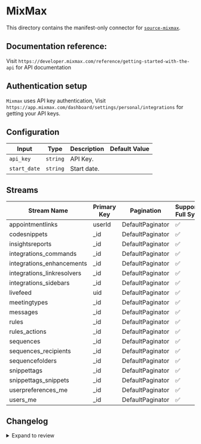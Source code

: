 # MixMax
This directory contains the manifest-only connector for [`source-mixmax`](https://app.mixmax.com/).

## Documentation reference:
Visit `https://developer.mixmax.com/reference/getting-started-with-the-api` for API documentation

## Authentication setup
`Mixmax` uses API key authentication, Visit `https://app.mixmax.com/dashboard/settings/personal/integrations` for getting your API keys.

## Configuration

| Input | Type | Description | Default Value |
|-------|------|-------------|---------------|
| `api_key` | `string` | API Key.  |  |
| `start_date` | `string` | Start date.  |  |

## Streams
| Stream Name | Primary Key | Pagination | Supports Full Sync | Supports Incremental |
|-------------|-------------|------------|---------------------|----------------------|
| appointmentlinks | userId | DefaultPaginator | ✅ |  ❌  |
| codesnippets | _id | DefaultPaginator | ✅ |  ✅  |
| insightsreports | _id | DefaultPaginator | ✅ |  ✅  |
| integrations_commands | _id | DefaultPaginator | ✅ |  ❌  |
| integrations_enhancements | _id | DefaultPaginator | ✅ |  ❌  |
| integrations_linkresolvers | _id | DefaultPaginator | ✅ |  ✅  |
| integrations_sidebars | _id | DefaultPaginator | ✅ |  ❌  |
| livefeed | uid | DefaultPaginator | ✅ |  ❌  |
| meetingtypes | _id | DefaultPaginator | ✅ |  ✅  |
| messages | _id | DefaultPaginator | ✅ |  ✅  |
| rules | _id | DefaultPaginator | ✅ |  ✅  |
| rules_actions | _id | DefaultPaginator | ✅ |  ✅  |
| sequences | _id | DefaultPaginator | ✅ |  ✅  |
| sequences_recipients | _id | DefaultPaginator | ✅ |  ✅  |
| sequencefolders | _id | DefaultPaginator | ✅ |  ✅  |
| snippettags | _id | DefaultPaginator | ✅ |  ✅  |
| snippettags_snippets | _id | DefaultPaginator | ✅ |  ✅  |
| userpreferences_me | _id | DefaultPaginator | ✅ |  ❌  |
| users_me | _id | DefaultPaginator | ✅ |  ❌  |

## Changelog

<details>
  <summary>Expand to review</summary>

| Version          | Date       |PR| Subject        |
|------------------|------------|---|----------------|
| 0.0.1 | 2024-09-26 |[45888](https://github.com/airbytehq/airbyte/pull/45888)| Initial release by [@btkcodedev](https://github.com/btkcodedev) via Connector Builder|

</details>